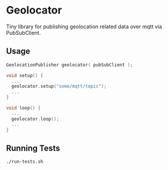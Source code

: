 # Geolocator

Tiny library for publishing geolocation related data over mqtt via PubSubClient.

## Usage

```c++
GeolocationPublisher geolocator( pubSubClient );

void setup() {
  ...
  geolocator.setup("some/mqtt/topic");
  ...
}

void loop() {
  ...
  geolocator.loop();
  ...
}
```

## Running Tests

```bash
./run-tests.sh
```

